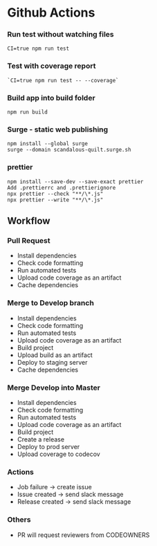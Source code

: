 # Github Actions

### Run test without watching files
```
CI=true npm run test
```
### Test with coverage report
```
`CI=true npm run test -- --coverage`
```
### Build app into build folder

```
npm run build
```

### Surge - static web publishing

```
npm install --global surge
surge --domain scandalous-quilt.surge.sh
```

### prettier
```
npm install --save-dev --save-exact prettier
Add .prettierrc and .prettierignore
npx prettier --check "**/\*.js"
npx prettier --write "**/\*.js"
```

## Workflow

### Pull Request

- Install dependencies
- Check code formatting
- Run automated tests
- Upload code coverage as an artifact
- Cache dependencies

### Merge to Develop branch

- Install dependencies
- Check code formatting
- Run automated tests
- Upload code coverage as an artifact
- Build project
- Upload build as an artifact
- Deploy to staging server
- Cache dependencies

### Merge Develop into Master

- Install dependencies
- Check code formatting
- Run automated tests
- Upload code coverage as an artifact
- Build project
- Create a release
- Deploy to prod server
- Upload coverage to codecov

### Actions

- Job failure -> create issue
- Issue created -> send slack message
- Release created -> send slack message

### Others
- PR will request reviewers from CODEOWNERS 
